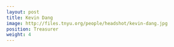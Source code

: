 ```yaml
---
layout: post
title: Kevin Dang
image: http://files.tnyu.org/people/headshot/kevin-dang.jpg
position: Treasurer
weight: 4
---
```

